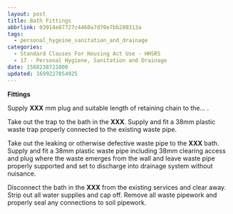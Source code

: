 ```yaml
---
layout: post
title: Bath Fittings
abbrlink: 03914e07727c4460a7d70e7bb280313a
tags:
  - personal_hygeine_sanitation_and_drainage
categories:
  - Standard Clauses For Housing Act Use - HHSRS
  - 17 - Personal Hygiene, Sanitation and Drainage
date: 1588238721000
updated: 1699227054925
---
```


**Fittings**

Supply **XXX** mm plug and suitable length of retaining chain to the… .

Take out the trap to the bath in the **XXX**. Supply and fit a 38mm plastic waste trap properly connected to the existing waste pipe.

Take out the leaking or otherwise defective waste pipe to the **XXX** bath. Supply and fit a 38mm plastic waste pipe including 38mm clearing access and plug where the waste emerges from the wall and leave waste pipe properly supported and set to discharge into drainage system without nuisance.

Disconnect the bath in the **XXX** from the existing services and clear away. Strip out all water supplies and cap off. Remove all waste pipework and properly seal any connections to soil pipework.
